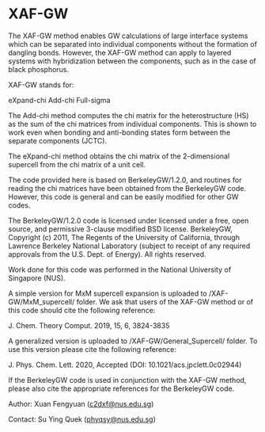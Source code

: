 # XAF-GW
The XAF-GW method enables GW calculations of large interface systems which can be separated into individual components without the formation of dangling bonds. However, the XAF-GW method can apply to layered systems with hybridization between the components, such as in the case of black phosphorus. 

XAF-GW stands for:

eXpand-chi
Add-chi
Full-sigma

The Add-chi method computes the chi matrix for the heterostructure (HS) as the sum of the chi matrices from individual components. This is shown to work even when bonding and anti-bonding states form between the separate components (JCTC).

The eXpand-chi method obtains the chi matrix of the 2-dimensional supercell from the chi matrix of a unit cell.

The code provided here is based on BerkeleyGW/1.2.0, and routines for reading the chi matrices have been obtained from the BerkeleyGW code. However, this code is general and can be easily modified for other GW codes.

The BerkeleyGW/1.2.0 code is licensed under licensed under a free, open source, and permissive 3-clause modified BSD license.
BerkeleyGW, Copyright (c) 2011, The Regents of the University of California, through Lawrence Berkeley National Laboratory (subject to receipt of any required approvals from the U.S. Dept. of Energy). All rights reserved.

Work done for this code was performed in the National University of Singapore (NUS). 

A simple version for MxM supercell expansion is uploaded to /XAF-GW/MxM_supercell/ folder. We ask that users of the XAF-GW method or of this code should cite the following reference:

J. Chem. Theory Comput. 2019, 15, 6, 3824-3835

A generalized version is uploaded to /XAF-GW/General_Supercell/ folder. To use this version please cite the following reference:

J. Phys. Chem. Lett. 2020, Accepted (DOI: 10.1021/acs.jpclett.0c02944)


If the BerkeleyGW code is used in conjunction with the XAF-GW method, please also cite the appropriate references for the BerkeleyGW code.

Author: Xuan Fengyuan (c2dxf@nus.edu.sg)

Contact: Su Ying Quek (phyqsy@nus.edu.sg) 
